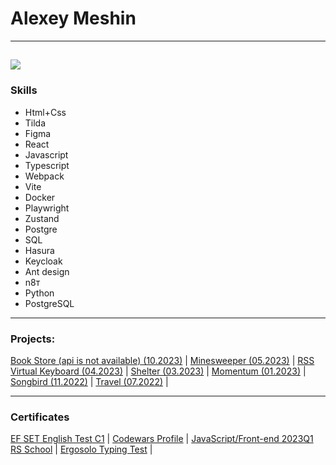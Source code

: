 # Alexey Meshin 
---
![](https://www.codewars.com/users/ZiberPax/badges/large)
---
### Skills

* Html+Css
* Tilda
* Figma
* React
* Javascript
* Typescript
* Webpack
* Vite
* Docker
* Playwright
* Zustand
* Postgre
* SQL
* Hasura
* Keycloak
* Ant design
* n8т
* Python
* PostgreSQL

--- 

### Projects:
[Book Store (api is not available) (10.2023)](https://doomstore.vercel.app/) |
[Minesweeper (05.2023)](https://rolling-scopes-school.github.io/ziberpax-JSFE2023Q1/minesweeper) |
[RSS Virtual Keyboard (04.2023)](https://ziberpax.github.io/virtual-keyboard/) |
[Shelter (03.2023)](https://ziberpax.github.io/portfolio/shelter/pages/main/) | 
[Momentum (01.2023)](https://rolling-scopes-school.github.io/ziberpax-JSFEPRESCHOOL2022Q4/momentum/pages/index.html) | 
[Songbird (11.2022)](https://rolling-scopes-school.github.io/ziberpax-JSFE2022Q3/songbird/main.html) | 
[Travel (07.2022)](https://rolling-scopes-school.github.io/ziberpax-JSFEPRESCHOOL2022Q2/travel/) | 


--- 
### Certificates
[EF SET English Test C1](https://www.efset.org/cert/zqwgJ4)  |
[Codewars Profile](https://www.codewars.com/users/ZiberPax)  |
[JavaScript/Front-end 2023Q1 RS School](https://app.rs.school/certificate/cu4wgjy2)  |
[Ergosolo Typing Test](https://solo.nabiraem.ru/certs/download/280630/PW-0000002064_EN.pdf)  |


